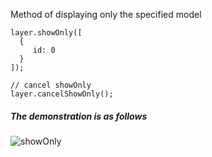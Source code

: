 Method of displaying only the specified model

```
layer.showOnly([
  {
     id: 0
  }
]);

// cancel showOnly
layer.cancelShowOnly();
```
##### The demonstration is as follows
![showOnly](https://user-images.githubusercontent.com/13678919/224670154-95fa35b8-52ab-47be-903b-060171bcd064.gif)
